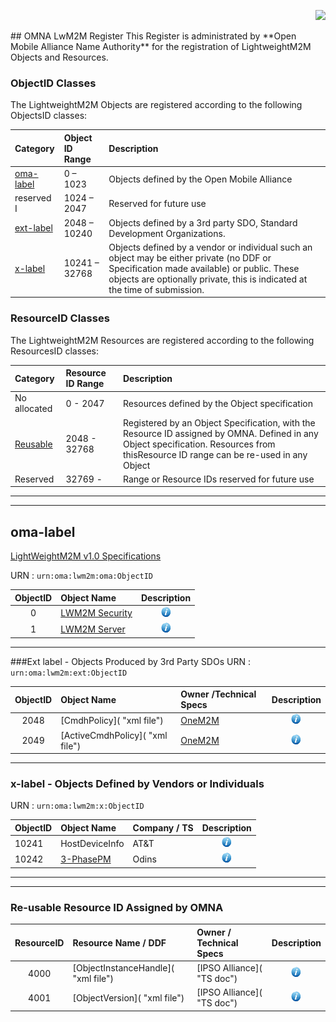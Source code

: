 <p align="right">
	<img src="http://openmobilealliance.org/wp-content/uploads/2012/11/LOGO_OMA_Large.jpg" width="250">
</p>
## OMNA LwM2M Register
This Register is administrated by **Open Mobile Alliance Name Authority** for the registration of LightweightM2M Objects and Resources.

### ObjectID Classes

The LightweightM2M Objects are registered according to the following ObjectsID classes:

Category          | Object ID Range      |Description 
:-----------------| :--------------------| :-----------------------------------------------------
[oma-label](#oma-label)         | 0 – 1023             | Objects defined by the Open Mobile Alliance 
reserved I        | 1024 – 2047          | Reserved for future use 
[ext-label](#ext-label---objects-produced-by-3rd-party-sdos)         | 2048 – 10240         | Objects defined by a 3rd party SDO, Standard Development Organizations. 
[x-label](#x-label---objects-defined-by-vendors-or-individuals)           | 10241 – 32768        | Objects defined by a vendor or individual such an object may be either private (no DDF or Specification made available) or public. These objects are optionally private, this is indicated at the time of submission. 

### ResourceID Classes

The LightweightM2M Resources are registered according to the following ResourcesID classes:

Category          | Resource ID Range      |Description 
:-----------------| :----------------------| :-----------------------------------------------------
No allocated      | 0 - 2047               | Resources defined by the Object specification
[Reusable](#re-usable-resource-id-assigned-by-omna)| 2048 - 32768           | Registered by an Object Specification, with the Resource ID assigned by OMNA. Defined in any Object specification. Resources from thisResource ID range can be re-used in any Object
Reserved          | 32769 -                | Range or Resource IDs reserved for future use

***
***
## oma-label
[LightWeightM2M v1.0 Specifications](http://member.openmobilealliance.org/ftp/public_documents/dm/LightweightM2M/)

URN : ```urn:oma:lwm2m:oma:ObjectID```

ObjectID  | Object Name                                  | Description
:--------:| :------------------------------------------- | :------------------------------------------------:
0         | [LWM2M Security](http://www.openmobilealliance.org/tech/profiles/LWM2M_Security-v1_0.xml "xml file") | ![alt Text](images/information.png "It provides the keying material of a LWM2M Client appropriate to access a specified LWM2M Server. One Object Instance SHOULD address a LWM2M Bootstrap Server. These LWM2M Object Resources MUST only be changed by a LWM2M Bootstrap Server or Bootstrap from Smartcardand MUST NOT be accessible by any other LWM2M Server.")
1         | [LWM2M Server](http://www.openmobilealliance.org/tech/profiles/LWM2M_Server-v1_0.xml "xml file") | ![alt Text](images/information.png "It provides the data related to a LWM2M Server. A Bootstrap Server has no such an Object Instance associated to it.")

***

###Ext label - Objects Produced by 3rd Party SDOs
URN : ```urn:oma:lwm2m:ext:ObjectID```

ObjectID  | Object Name                             | Owner /Technical Specs                 | Description
:--------:| :---------------------------------------| :------------------------------------- | :----------------------:
2048      | [CmdhPolicy]( "xml file")               | [OneM2M](http://www.onem2m.org/images/files/deliverables/TS-0005-Management_Enablement_(OMA)-V1_0_1.pdf "TS doc") | ![alt Text](images/information.png " ")
2049      | [ActiveCmdhPolicy]( "xml file")         |                                                 [OneM2M](http://www.onem2m.org/images/files/deliverables/TS-0005-Management_Enablement_(OMA)-V1_0_1.pdf "TS doc") | ![alt Text](images/information.png " ")

***

### x-label - Objects Defined by Vendors or Individuals

URN : ```urn:oma:lwm2m:x:ObjectID```

ObjectID  | Object Name                         | Company / TS           | Description
:---------| :-----------------------------------| :----------------------| :-----------------------------------------:
10241     | HostDeviceInfo                      | AT&T                   |  ![alt Text](images/information.png "This LWM2M Object provides a range of host device related information which can be queried by the LWM2M Server. The host device is any integrated device with an embedded cellular radio module")
10242     | [3-PhasePM](http://technical.openmobilealliance.org/tech/profiles/3-PhasePM.xml "xml file")                           | Odins                  | ![alt Text](images/information.png "This Object provides the information to represent a generic 3-Phase Power Meter")

***
***

### Re-usable Resource ID Assigned by OMNA

ResourceID  | Resource Name / DDF        | Owner / Technical Specs       | Description
:--------:  | :--------------------------| :--------------------------- | :------------------------------------------------:
4000        | [ObjectInstanceHandle]( "xml file")   | [IPSO Alliance]( "TS doc")            | ![alt Text](images/information.png "The object link is used to refer an Instance of a given Object. An Object link value is composed of two concatenated 16-bits unsigned integers following the Network Byte Order convention. The Most Significant Halfword is an ObjectID, the Least Significant Hafword is an ObjectInstance ID.An Object Link referencing no Object Instance will contain the concatenation of 2 MAX-ID values (null link).") 
4001        | [ObjectVersion]( "xml file")          | [IPSO Alliance]( "TS doc")               | ![alt Text](images/information.png "LWM2M Object versioning label.")
